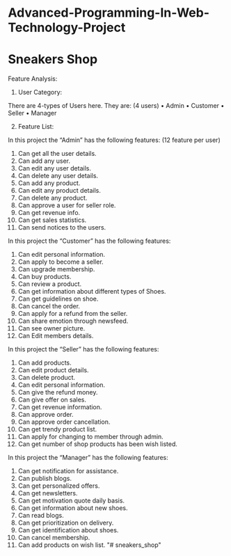 # Advanced-Programming-In-Web-Technology-Project
<h1>Sneakers Shop</h1>

Feature Analysis:

1.	User Category:

There are 4-types of Users here. They are:
(4 users)
•	Admin
•	Customer
•	Seller
•	Manager

2.	Feature List:

In this project the “Admin” has the following features:
(12 feature per user)

1.	Can get all the user details.
2.	Can add any user.
3.	Can edit any user details.
4.	Can delete any user details.
5.	Can add any product.
6.	Can edit any product details.
7.	Can delete any product.
8.	Can approve a user for seller role.
9.	Can get revenue info.
10.	Can get sales statistics.
11.	Can send notices to the users.

In this project the “Customer” has the following features:

1.	Can edit personal information.
2.	Can apply to become a seller.
3.	Can upgrade membership.
4.	Can buy products.
5.	Can review a product.
6.	Can get information about different types of Shoes.
7.	Can get guidelines on shoe.
8.	Can cancel the order.
9.	Can apply for a refund from the seller.
10.	Can share emotion through newsfeed.
11.	Can see owner picture.
12.	Can Edit members details.



In this project the “Seller” has the following features:

1.	Can add products.
2.	Can edit product details.
3.	Can delete product.
4.	Can edit personal information.
5.	Can give the refund money.
6.	Can give offer on sales.
7.	Can get revenue information.
8.	Can approve order.
9.	Can approve order cancellation.
10.	Can get trendy product list.
11.	Can apply for changing to member through admin.
12.	Can get number of shop products has been wish listed.

In this project the “Manager” has the following features:

1.	Can get notification for assistance.
2.	Can publish blogs.
3.	Can get personalized offers.
4.	Can get newsletters.
5.	Can get motivation quote daily basis.
6.	Can get information about new shoes.
7.	Can read blogs.
8.	Can get prioritization on delivery.
9.	Can get identification about shoes.
10.	Can cancel membership.
11.	Can add products on wish list. 
"# sneakers_shop" 
